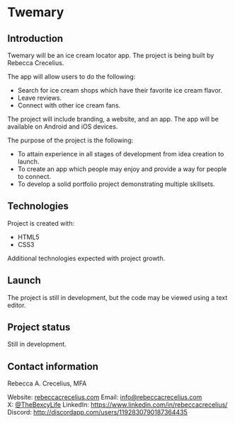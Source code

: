 # Twemary

## Introduction

Twemary will be an ice cream locator app. 
The project is being built by Rebecca Crecelius. 

The app will allow users to do the following:

* Search for ice cream shops which have their favorite ice cream flavor.
* Leave reviews.
* Connect with other ice cream fans.
   
The project will include branding, a website, and an app. The app will be available on Android and iOS devices. 

The purpose of the project is the following:

*  To attain experience in all stages of development from idea creation to launch.
*  To create an app which people may enjoy and provide a way for people to connect.
*  To develop a solid portfolio project demonstrating multiple skillsets.

## Technologies

Project is created with:

* HTML5
* CSS3

Additional technologies expected with project growth. 

## Launch

The project is still in development, but the code may be viewed using a text editor. 

## Project status

Still in development. 

## Contact information

Rebecca A. Crecelius, MFA

Website: [rebeccacrecelius.com](https://www.rebeccacrecelius.com/)
Email: info@rebeccacrecelius.com  
X: [@TheBexcyLife](https://twitter.com/TheBexcyLife)
LinkedIn: https://www.linkedin.com/in/rebeccacrecelius/  
Discord: http://discordapp.com/users/1192830790187364435
